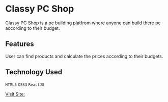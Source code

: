 # Classy PC Shop

Classy PC Shop is a pc building platfrom where anyone can build there pc according to their budget.

## Features

User can find products and calculate the prices according to their budgets.

## Technology Used

`HTML5` `CSS3` `ReactJS`

[Visit Site:](https://jihad03.github.io/milestone-8/)
